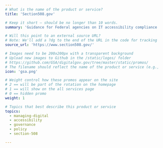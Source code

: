 ```yaml
---
# What is the name of the product or service?
title: 'Section508.gov'

# Keep it short — should be no longer than 10 words.
summary: 'Guidance for Federal agencies on IT accessibility compliance.'

# Will this point to an external source URL?
# Note: We'll add a ?dg to the end of the URL in the code for tracking purposes
source_url: 'https://www.section508.gov/'

# Images need to be 200x200px with a transparent background
# Upload new images to Github in the /static/logos/ folder
# https://github.com/GSA/digitalgov.gov/tree/master/static/promos/
# The filename should reflect the name of the product or service (e.g., challenge-gov.png)
icon: 'gsa.png'

# Weight control how these promos appear on the site
# 2 == will be part of the rotation on the homepage
# 1 == will show on the all services page
# 0 == hidden promo
weight: 1

# Topics that best describe this product or service
topics:
  - managing-digital
  - accessibility
  - governance
  - policy
  - section-508

---
```

